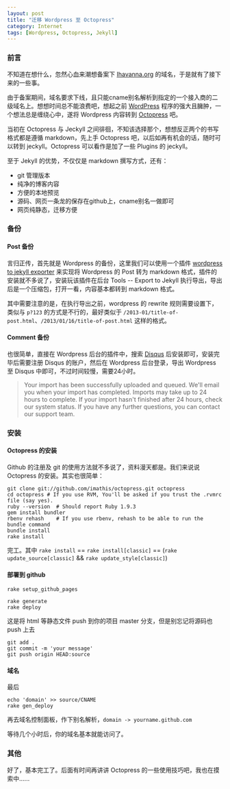 ```yaml
---
layout: post
title: "迁移 Wordpress 至 Octopress"
category: Internet
tags: [Wordpress, Octopress, Jekyll]
---
```


### 前言

不知道在想什么，忽然心血来潮想备案下 [Ihavanna.org](http://ihavanna.org) 的域名，于是就有了接下来的一些事。

由于备案期间，域名要求下线，且只能cname别名解析到指定的一个接入商的二级域名上。想想时间总不能浪费吧，想起之前 [WordPress](http://wordpress.org) 程序的强大且臃肿，一个想法总是缠绕心中，遂将 Wordpress 内容转到 [Octopress](http://octopress.org) 吧。

<!-- more -->

当初在 Octopress 与 Jeckyll 之间徘徊，不知该选择那个，想想反正两个的书写格式都是遵循 markdown，先上手 Octopress 吧，以后如再有机会的话，随时可以转到 jeckyll。Octopress 可以看作是加了一些 Plugins 的 jeckyll。

至于 Jekyll 的优势，不仅仅是 markdown 撰写方式，还有：

- git 管理版本
- 纯净的博客内容
- 方便的本地预览
- 源码、网页一条龙的保存在github上，cname别名一做即可
- 网页纯静态，迁移方便

### 备份

#### Post 备份

言归正传，首先就是 Wordpress 的备份，这里我们可以使用一个插件 [wordpress to jekyll exporter](https://github.com/benbalter/wordpress-to-jekyll-exporter) 来实现将 Wordpress 的 Post 转为 markdown 格式，插件的安装就不多说了，安装玩该插件在后台 Tools -- Export to Jekyll 执行导出，导出后是一个压缩包，打开一看，内容基本都转到 markdown 格式。

其中需要注意的是，在执行导出之前，wordpress 的 rewrite 规则需要设置下，类似与 `p?123` 的方式是不行的，最好类似于 `/2013-01/title-of-post.html`、`/2013/01/16/title-of-post.html` 这样的格式。

#### Comment 备份

也很简单，直接在 Wordpress 后台的插件中，搜索 [Disqus](http://disqus.com) 后安装即可，安装完毕后需要注册 Disqus 的账户，然后在 Wordpress 后台登录，导出 Wordpress 至 Disqus 中即可，不过时间较慢，需要24小时。

>Your import has been successfully uploaded and queued. We'll email you when your import has completed.
>Imports may take up to 24 hours to complete. If your import hasn't finished after 24 hours, check our system status. If you have any further questions, you can contact our support team.

### 安装

#### Octopress 的安装

Github 的注册及 git 的使用方法就不多说了，资料漫天都是。我们来说说 Octopress 的安装。其实也很简单：

```
git clone git://github.com/imathis/octopress.git octopress
cd octopress # If you use RVM, You'll be asked if you trust the .rvmrc file (say yes).
ruby --version  # Should report Ruby 1.9.3
gem install bundler
rbenv rehash    # If you use rbenv, rehash to be able to run the bundle command
bundle install
rake install
```

完工。其中 `rake install` == `rake install[classic]` == (`rake update_source[classic]` && `rake update_style[classic]`)

#### 部署到 github

    rake setup_github_pages

    rake generate
    rake deploy

这是将 html 等静态文件 push 到你的项目 master 分支，但是别忘记将源码也 push 上去

    git add .
    git commit -m 'your message'
    git push origin HEAD:source

#### 域名

最后

    echo 'domain' >> source/CNAME
    rake gen_deploy

再去域名控制面板，作下别名解析，`domain -> yourname.github.com`

等待几个小时后，你的域名基本就能访问了。

### 其他

好了，基本完工了。后面有时间再讲讲 Octopress 的一些使用技巧吧，我也在摸索中......
